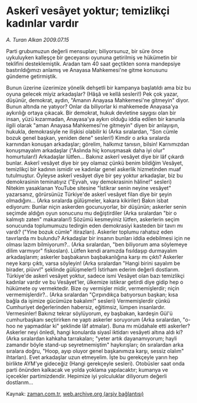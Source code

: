 # Askerî vesâyet yoktur; temizlikçi kadınlar vardır

*A. Turan Alkan 2009.07.15*

<tr><td class="metin" colspan="2" style="padding-top: 20px; padding-left: 5px; padding-right: 10px;">Parti grubumuzun değerli mensupları; biliyorsunuz, bir süre önce uykuluyken kalleşçe bir geceyarısı oyununa getirilmiş ve hükümetin bir teklifini desteklemiştik. Aradan tam 40 saat geçtikten sonra mandepsiye bastırıldığımızı anlamış ve Anayasa Mahkemesi'ne gitme konusunu gündeme getirmiştik.</td></tr><tr><td class="metin" colspan="2" style="padding-top: 20px; padding-left: 5px; padding-right: 10px;"><p>Bunun üzerine üzerimize yönelik dehşetli bir kampanya başlatıldı ama biz bu oyuna gelecek miyiz arkadaşlar? (Hâşâ ve kellâ sesleri!) Pek çok yazar, düşünür, demokrat, aydın, "Amanın Anayasa Mahkemesi'ne gitmeyin" diyor. Bunun altında ne yatıyor? Onlar da biliyorlar ki mahkemede Anayasa'ya aykırılığı ortaya çıkacak. Bir demokrat, hukuk devletine saygısı olan bir insan, yüzü kızarmadan, Anayasa'ya aykırı olduğu iddia edilen bir kanunla ilgili olarak "aman Anayasa Mahkemesi'ne gitmeyin" diyen bir anlayışın, hukukla, demokrasiyle ne ilişkisi olabilir ki (Arka sıralardan, "Son cümle bozuk genel başkan, yeniden dene" sesleri!) Kimdir o arka sıralarda karnından konuşan arkadaşlar; görelim, halkımız tanısın, bilsin! Karnımızdan konuşmayalım arkadaşlar ("Aslında hiç konuşmasak daha iyi olur" homurtuları!) Arkadaşlar lütfen... Bakınız askerî vesâyet diye bir lâf çıkardı bunlar. Askerî vesâyet diye bir şey olamaz çünkü benim bildiğim Vesâyet, temizlikçi bir kadının ismidir ve kadınlar genel askerlik hizmetinden muaf tutulmuştur. Öyleyse askerî vesâyet diye bir şey yoktur arkadaşlar, biz bu demokrasinin teminatıyız ("Eyvah, vay demokrasinin hâline!" sesleri) Nitekim yasaklanan YouTube sitesine "İstikrar senin neyine vesâyet" yazarsanız, görürsünüz Türkiye'de askerî vesâyet filan diye bir şeyin olmadığını... (Arka sıralarda gülüşmeler, kakara kikiriler) Bakın isbat ediyorum: Bunlar niçin askerden gocunuyorlar, bir düşünün; askerler senin seçimde aldığın oyun sonucunu mu değiştirdiler (Arka sıralardan "bir o kalmıştı zaten" makaraları!) Sözümü kesmeyiniz lütfen, askerlerin seçim sonucunda toplumumuzu tedirgin eden demokrasiyi kasteden bir tavrı mı vardı? ("Yine bozuk cümle" itirazları). Askerler toplumu rahatsız eden tavırlarda mı bulundu? Arkadaşlar bir insanın bunları iddia edebilmesi için ne olması lazım bilmiyorum?.. (Arka sıralardan, "ben biliyorum ama söylemeye dilim varmıyor" fiskosları). Lütfen kendi aramızda fısıldaşıp durmayalım arkadaşlarım; askerler başbakanın başbakanlığına karşı mı çıktı? Askerler neye karşı çıktı, varsa söyleyin! (Arka sıralardan "Hangi birini sayalım be birader, piüvv!" şeklinde gülüşmeler!) İstirham ederim değerli dostlarım. Türkiye'de askerî vesâyet yoktur, sadece ismi Vesâyet olan bazı temizlikçi kadınlar vardır ve bu Vesâyet'ler, ülkemize istikrar getirdi diye gidip hep o hükümete oy vermektedir. Bize oy vermişler midir, vermemişlerdir; niçin vermemişlerdir?.. (Arka sıralardan "Çırpındıkça batıyorsun başkan; kısa bağla da işimize gücümüze bakalım!" sesleri) Vermemişlerdir çünkü Cumhuriyet değerlerinden habersiz, eğitimsiz, lümpen insanlardır. Vermesinler! Bakınız tekrar söylüyorum, ey başbakan, kardeşin Gül'ü cumhurbaşkanı seçtirirken ne yaptı askerler soruyorum (Arka sıralardan, "o-hoo ne yapmadılar ki" şeklinde lâf atmalar). Buna mı müdahale etti askerler? Askerler neyi önledi, hangi konularda siyasî iktidarı vesâyeti altına aldı ki? (Arka sıralardan kahkaha tarrakaları; "yeter artık dayanamıyorum; hayli zamandır böyle stand-up seyretmemiştim" haykırışları; ön sıralardan arka sıralara doğru, "Hoop, ayıp oluyor genel başkanımıza karşı, sessiz olalım" ihtarları). Evet arkadaşlar uzun etmeyelim. İşte bu gerekçeyle yarın hep birlikte AYM'ye gideceğiz (Hangi gerekçeyle sesleri). Otobüsler saat onda parti önünden kalkacak ve yolda yoklama yapılacaktır; kumanya ve içecekler partimizdendir. Hepimize iyi yolculuklar diliyorum değerli dostlarım...<br/></p></td></tr>

Kaynak: [zaman.com.tr](http://zaman.com.tr/yazar.do?yazino=869454), [web.archive.org (arşiv bağlantısı)](http://web.archive.org/web/20090729065733/http://www.zaman.com.tr:80/yazar.do?yazino=869454)
